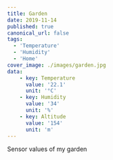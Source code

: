```yaml
---
title: Garden
date: 2019-11-14
published: true
canonical_url: false
tags: 
  - 'Temperature' 
  - 'Humidity'
  - 'Home'
cover_image: ./images/garden.jpg
data:
    - key: Temperature
      value: '22.1'
      unit: '°C'
    - key: Humidity
      value: '34'
      unit: '%'
    - key: Altitude
      value: '154'
      unit: 'm'
---
```

Sensor values of my garden